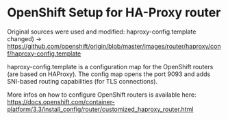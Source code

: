 # OpenShift Setup for HA-Proxy router

Original sources were used and modified:
  haproxy-config.template    changed)  -> https://github.com/openshift/origin/blob/master/images/router/haproxy/conf/haproxy-config.template
  
haproxy-config.template is a configuration map for the OpenShift routers (are based on HAProxy).
The config map opens the port 9093 and adds SNI-based routing capabilities (for TLS connections).

More infos on how to configure OpenShift routers is available here:
https://docs.openshift.com/container-platform/3.3/install_config/router/customized_haproxy_router.html

